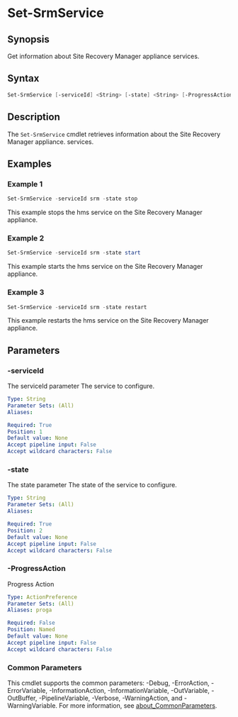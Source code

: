 # Set-SrmService

## Synopsis

Get information about Site Recovery Manager appliance services.

## Syntax

```powershell
Set-SrmService [-serviceId] <String> [-state] <String> [-ProgressAction <ActionPreference>] [<CommonParameters>]
```

## Description

The `Set-SrmService` cmdlet retrieves information about the Site Recovery Manager appliance. services.

## Examples

### Example 1

```powershell
Set-SrmService -serviceId srm -state stop
```

This example stops the hms service on the Site Recovery Manager appliance.

### Example 2

```powershell
Set-SrmService -serviceId srm -state start
```

This example starts the hms service on the Site Recovery Manager appliance.

### Example 3

```powershell
Set-SrmService -serviceId srm -state restart
```

This example restarts the hms service on the Site Recovery Manager appliance.

## Parameters

### -serviceId

The serviceId parameter The service to configure.

```yaml
Type: String
Parameter Sets: (All)
Aliases:

Required: True
Position: 1
Default value: None
Accept pipeline input: False
Accept wildcard characters: False
```

### -state

The state parameter The state of the service to configure.

```yaml
Type: String
Parameter Sets: (All)
Aliases:

Required: True
Position: 2
Default value: None
Accept pipeline input: False
Accept wildcard characters: False
```

### -ProgressAction

Progress Action

```yaml
Type: ActionPreference
Parameter Sets: (All)
Aliases: proga

Required: False
Position: Named
Default value: None
Accept pipeline input: False
Accept wildcard characters: False
```

### Common Parameters

This cmdlet supports the common parameters: -Debug, -ErrorAction, -ErrorVariable, -InformationAction, -InformationVariable, -OutVariable, -OutBuffer, -PipelineVariable, -Verbose, -WarningAction, and -WarningVariable. For more information, see [about_CommonParameters](http://go.microsoft.com/fwlink/?LinkID=113216).
